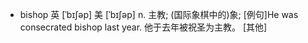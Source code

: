 - bishop 	英 [ˈbɪʃəp]
  	美 [ˈbɪʃəp]
  n. 	主教; (国际象棋中的)象;
  [例句]He was consecrated bishop last year.
  他于去年被祝圣为主教。
  [其他]